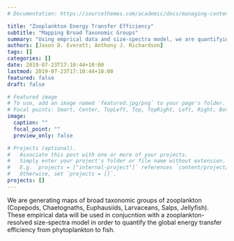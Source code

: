 ```yaml
---
# Documentation: https://sourcethemes.com/academic/docs/managing-content/

title: "Zooplankton Energy Transfer Efficiency"
subtitle: "Mapping Broad Taxonomic Groups"
summary: "Using emprical data and size-spectra model, we are quantifying the global energy transfer efficiency."
authors: [Jason D. Everett; Anthony J. Richardson]
tags: []
categories: []
date: 2019-07-23T17:10:44+10:00
lastmod: 2019-07-23T17:10:44+10:00
featured: false
draft: false

# Featured image
# To use, add an image named `featured.jpg/png` to your page's folder.
# Focal points: Smart, Center, TopLeft, Top, TopRight, Left, Right, BottomLeft, Bottom, BottomRight.
image:
  caption: ""
  focal_point: ""
  preview_only: false

# Projects (optional).
#   Associate this post with one or more of your projects.
#   Simply enter your project's folder or file name without extension.
#   E.g. `projects = ["internal-project"]` references `content/project/deep-learning/index.md`.
#   Otherwise, set `projects = []`.
projects: []
---
```


We are generating maps of broad taxonomic groups of zooplankton (Copepods, Chaetognaths, Euphausiids, Larvaceans, Salps, Jellyfish). These empirical data will be used in conjucntion with a zooplankton-resolved size-spectra model in order to quantify the global energy transfer efficiency from phytoplankton to fish. 